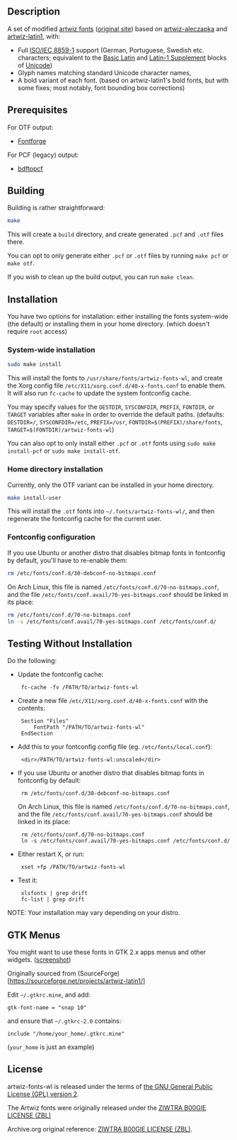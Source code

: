 Description
-----------

A set of modified [artwiz fonts][] ([original site][]) based on [artwiz-aleczapka][] and [artwiz-latin1][], with:

 * Full [ISO/IEC 8859-1][] support (German, Portuguese, Swedish etc. characters; equivalent to the [Basic Latin][] and
    [Latin-1 Supplement][] blocks of [Unicode][])
 * Glyph names matching standard Unicode character names, 
 * A bold variant of each font. (based on artwiz-latin1's bold fonts, but with some fixes; most notably, font bounding
    box corrections)

[artwiz fonts]: https://web.archive.org/web/20201021124738/https://en.wikipedia.org/wiki/Artwiz_fonts
[original site]: https://web.archive.org/web/20011215030159/http://artwiz.artramp.org/index.phtml?section=files&browse=fonts
[artwiz-aleczapka]: http://artwizaleczapka.sourceforge.net/
[artwiz-latin1]: http://sourceforge.net/projects/artwiz-latin1/
[ISO/IEC 8859-1]: https://en.wikipedia.org/wiki/ISO_8859-1
[Basic Latin]:https://en.wikipedia.org/wiki/C0_Controls_and_Basic_Latin
[Latin-1 Supplement]: https://en.wikipedia.org/wiki/C1_Controls_and_Latin-1_Supplement
[Unicode]: https://en.wikipedia.org/wiki/Unicode


Prerequisites
-------------

For OTF output:
- [Fontforge](https://fontforge.org/en-US/)

For PCF (legacy) output:
- [bdftopcf](https://www.x.org/releases/X11R7.7/doc/man/man1/bdftopcf.1.xhtml)


Building
--------

Building is rather straightforward:

```bash
make
```

This will create a `build` directory, and create generated `.pcf` and `.otf` files there.

You can opt to only generate either `.pcf` or `.otf` files by running `make pcf` or `make otf`.

If you wish to clean up the build output, you can run `make clean`.


Installation
------------

You have two options for installation: either installing the fonts system-wide (the default) or installing them in your home directory. (which doesn't require `root` access)

### System-wide installation

```bash
sudo make install
```

This will install the fonts to `/usr/share/fonts/artwiz-fonts-wl`, and create the Xorg config file
`/etc/X11/xorg.conf.d/40-x-fonts.conf` to enable them. It will also run `fc-cache` to update the system fontconfig cache.

You may specify values for the `DESTDIR`, `SYSCONFDIR`, `PREFIX`, `FONTDIR`, or `TARGET` variables after `make` in order to override the default paths.
(defaults: `DESTDIR=/`, `SYSCONFDIR=/etc`, `PREFIX=/usr`, `FONTDIR=$(PREFIX)/share/fonts`, `TARGET=$(FONTDIR)/artwiz-fonts-wl`)

You can also opt to only install either `.pcf` or `.otf` fonts using `sudo make install-pcf` or `sudo make install-otf`.


### Home directory installation

Currently, only the OTF variant can be installed in your home directory.

```bash
make install-user
```

This will install the `.otf` fonts into `~/.fonts/artwiz-fonts-wl/`, and then regenerate the fontconfig cache for the current user.


### Fontconfig configuration

If you use Ubuntu or another distro that disables bitmap fonts in fontconfig by default, you'll have to re-enable them:

```bash
rm /etc/fonts/conf.d/30-debconf-no-bitmaps.conf
```

On Arch Linux, this file is named `/etc/fonts/conf.d/70-no-bitmaps.conf`, and the file
`/etc/fonts/conf.avail/70-yes-bitmaps.conf` should be linked in its place:

```bash
rm /etc/fonts/conf.d/70-no-bitmaps.conf
ln -s /etc/fonts/conf.avail/70-yes-bitmaps.conf /etc/fonts/conf.d/
```


Testing Without Installation
----------------------------

Do the following:

 * Update the fontconfig cache:

		fc-cache -fv /PATH/TO/artwiz-fonts-wl

 * Create a new file `/etc/X11/xorg.conf.d/40-x-fonts.conf` with the contents:

		Section "Files"
			FontPath "/PATH/TO/artwiz-fonts-wl"
		EndSection


 * Add this to your fontconfig config file (eg. `/etc/fonts/local.conf`):

		<dir>/PATH/TO/artwiz-fonts-wl:unscaled</dir>


 * If you use Ubuntu or another distro that disables bitmap fonts in fontconfig by default:

		rm /etc/fonts/conf.d/30-debconf-no-bitmaps.conf

	On Arch Linux, this file is named `/etc/fonts/conf.d/70-no-bitmaps.conf`, and the file
	`/etc/fonts/conf.avail/70-yes-bitmaps.conf` should be linked in its place:

		rm /etc/fonts/conf.d/70-no-bitmaps.conf
		ln -s /etc/fonts/conf.avail/70-yes-bitmaps.conf /etc/fonts/conf.d/


 * Either restart X, or run:

		xset +fp /PATH/TO/artwiz-fonts-wl


 * Test it:

		xlsfonts | grep drift
		fc-list | grep drift


NOTE: Your installation may vary depending on your distro.


GTK Menus
---------

You might want to use these fonts in GTK 2.x apps menus and other widgets.
([screenshot](http://artwiz-latin1.sourceforge.net/screenshots/snap-gtk.png))

Originally sourced from (SourceForge)[https://sourceforge.net/projects/artwiz-latin1/]

Edit `~/.gtkrc.mine`, and add:

```
gtk-font-name = "snap 10"
```

and ensure that `~/.gtkrc-2.0` contains:

```
include "/home/your_home/.gtkrc.mine"
```

(`your_home` is just an example)


License
-------

artwiz-fonts-wl is released under the terms of [the GNU General Public License
(GPL) version 2](https://opensource.org/licenses/GPL-2.0).

The Artwiz fonts were originally released under the 
[ZIWTRA B00GIE LICENSE (ZBL)](LICENSE)

Archive.org original reference:
[ZIWTRA B00GIE LICENSE (ZBL)][ZBL].

[ZBL]: https://web.archive.org/web/20011214092005/http://artwiz.artramp.org/LICENSE
